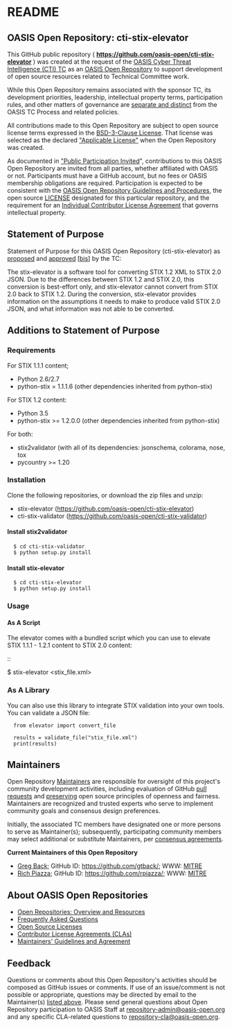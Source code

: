 <div>
<h1>README</h1>

<div>
<h2><a id="readme-general">OASIS Open Repository: cti-stix-elevator</a></h2>

<p>This GitHub public repository ( <b><a href="https://github.com/oasis-open/cti-stix-elevator">https://github.com/oasis-open/cti-stix-elevator</a></b> ) was created at the request of the <a href="https://www.oasis-open.org/committees/cti/">OASIS Cyber Threat Intelligence (CTI) TC</a> as an <a href="https://www.oasis-open.org/resources/open-repositories/">OASIS Open Repository</a> to support development of open source resources related to Technical Committee work.</p>

<p>While this Open Repository remains associated with the sponsor TC, its development priorities, leadership, intellectual property terms, participation rules, and other matters of governance are <a href="https://github.com/oasis-open/cti-stix-elevator/blob/master/CONTRIBUTING.md#governance-distinct-from-oasis-tc-process">separate and distinct</a> from the OASIS TC Process and related policies.</p>

<p>All contributions made to this Open Repository are subject to open source license terms expressed in the <a href="https://www.oasis-open.org/sites/www.oasis-open.org/files/BSD-3-Clause.txt">BSD-3-Clause License</a>.  That license was selected as the declared <a href="https://www.oasis-open.org/resources/open-repositories/licenses">"Applicable License"</a> when the Open Repository was created.</p>

<p>As documented in <a href="https://github.com/oasis-open/cti-stix-elevator/blob/master/CONTRIBUTING.md#public-participation-invited">"Public Participation Invited</a>", contributions to this OASIS Open Repository are invited from all parties, whether affiliated with OASIS or not.  Participants must have a GitHub account, but no fees or OASIS membership obligations are required.  Participation is expected to be consistent with the <a href="https://www.oasis-open.org/policies-guidelines/open-repositories">OASIS Open Repository Guidelines and Procedures</a>, the open source <a href="https://github.com/oasis-open/cti-stix-elevator/blob/master/LICENSE">LICENSE</a> designated for this particular repository, and the requirement for an <a href="https://www.oasis-open.org/resources/open-repositories/cla/individual-cla">Individual Contributor License Agreement</a> that governs intellectual property.</p>

</div>

<div>
<h2><a id="purposeStatement">Statement of Purpose</a></h2>

<p>Statement of Purpose for this OASIS Open Repository (cti-stix-elevator) as <a href="https://lists.oasis-open.org/archives/cti/201610/msg00106.html">proposed</a> and <a href="https://lists.oasis-open.org/archives/cti/201610/msg00126.html">approved</a> [<a href="https://issues.oasis-open.org/browse/TCADMIN-2477">bis</a>] by the TC:</p>

<p>The stix-elevator is a software tool for converting STIX 1.2 XML to STIX 2.0 JSON. Due to the differences between STIX 1.2 and STIX 2.0, this conversion is best-effort only, and stix-elevator cannot convert from STIX 2.0 back to STIX 1.2. During the conversion, stix-elevator provides information on the assumptions it needs to make to produce valid STIX 2.0 JSON, and what information was not able to be converted.</p>

<!-- OASIS Open Repository: Convert STIX 1.2 XML to STIX 2.0 JSON  -->


</div>

<div><h2><a id="purposeClarifications">Additions to Statement of Purpose</a></h2>

</div>

### Requirements

For STIX 1.1.1 content;

* Python 2.6/2.7
* python-stix = 1.1.1.6 (other dependencies inherited from python-stix)
 
For STIX 1.2 content:

* Python 3.5
* python-stix >= 1.2.0.0 (other dependencies inherited from python-stix)

For both:

* stix2validator (with all of its dependencies:  jsonschema, colorama, nose, tox
* pycountry >= 1.20


### Installation

Clone the following repositories, or download the zip files and unzip:

* stix-elevator (https://github.com/oasis-open/cti-stix-elevator)
* cti-stix-validator (https://github.com/oasis-open/cti-stix-validator)

#### Install stix2validator

```
  $ cd cti-stix-validator
  $ python setup.py install
```

#### Install stix-elevator

```
  $ cd cti-stix-elevator
  $ python setup.py install
```

### Usage


#### As A Script

The elevator comes with a bundled script which you can use to elevate STIX 1.1.1 - 1.2.1 content to STIX 2.0 content:

::

  $ stix-elevator <stix_file.xml>

### As A Library

You can also use this library to integrate STIX validation into your own tools. You can validate a JSON file:

```
  from elevator import convert_file

  results = validate_file("stix_file.xml")
  print(results)
```

<h2><a id="maintainers">Maintainers</a></h2>

<p>Open Repository <a href="https://www.oasis-open.org/resources/open-repositories/maintainers-guide">Maintainers</a> are responsible for oversight of this project's community development activities, including evaluation of GitHub <a href="https://github.com/oasis-open/cti-stix-elevator/blob/master/CONTRIBUTING.md#fork-and-pull-collaboration-model">pull requests</a> and <a href="https://www.oasis-open.org/policies-guidelines/open-repositories#repositoryManagement">preserving</a> open source principles of openness and fairness. Maintainers are recognized and trusted experts who serve to implement community goals and consensus design preferences.</p>

<p>Initially, the associated TC members have designated one or more persons to serve as Maintainer(s); subsequently, participating community members may select additional or substitute Maintainers, per <a href="https://www.oasis-open.org/resources/open-repositories/maintainers-guide#additionalMaintainers">consensus agreements</a>.</p>

<p><b><a id="currentMaintainers">Current Maintainers of this Open Repository</a></b></p>

<ul>
<li><a href="mailto:gback@mitre.org">Greg Back</a>; GitHub ID: <a href="https://github.com/gtback/">https://github.com/gtback/</a>; WWW: <a href="https://www.mitre.org/">MITRE</a></li>
<li><a href="mailto:rpiazza@mitre.org">Rich Piazza</a>; GitHub ID: <a href="https://github.com/rpiazza/">https://github.com/rpiazza/</a>; WWW: <a href="https://www.mitre.org/">MITRE</a></li>
</ul>

</div>

<div><h2><a id="aboutOpenRepos">About OASIS Open Repositories</a></h2>

<p><ul>
<li><a href="https://www.oasis-open.org/resources/open-repositories/">Open Repositories: Overview and Resources</a></li>
<li><a href="https://www.oasis-open.org/resources/open-repositories/faq">Frequently Asked Questions</a></li>
<li><a href="https://www.oasis-open.org/resources/open-repositories/licenses">Open Source Licenses</a></li>
<li><a href="https://www.oasis-open.org/resources/open-repositories/cla">Contributor License Agreements (CLAs)</a></li>
<li><a href="https://www.oasis-open.org/resources/open-repositories/maintainers-guide">Maintainers' Guidelines and Agreement</a></li>
</ul></p>

</div>

<div><h2><a id="feedback">Feedback</a></h2>

<p>Questions or comments about this Open Repository's activities should be composed as GitHub issues or comments. If use of an issue/comment is not possible or appropriate, questions may be directed by email to the Maintainer(s) <a href="#currentMaintainers">listed above</a>.  Please send general questions about Open Repository participation to OASIS Staff at <a href="mailto:repository-admin@oasis-open.org">repository-admin@oasis-open.org</a> and any specific CLA-related questions to <a href="mailto:repository-cla@oasis-open.org">repository-cla@oasis-open.org</a>.</p>

</div></div>


